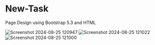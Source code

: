 # New-Task
Page Design using Bootstrap 5.3 and HTML 

![Screenshot 2024-08-25 120947](https://github.com/user-attachments/assets/77d121e7-2ffe-4e07-8a97-605d869d127d)
![Screenshot 2024-08-25 121022](https://github.com/user-attachments/assets/c34d84bc-3601-44c2-a121-889f4070824d)
![Screenshot 2024-08-25 121000](https://github.com/user-attachments/assets/0a485ed1-b155-4922-a8f1-050106136ffc)


